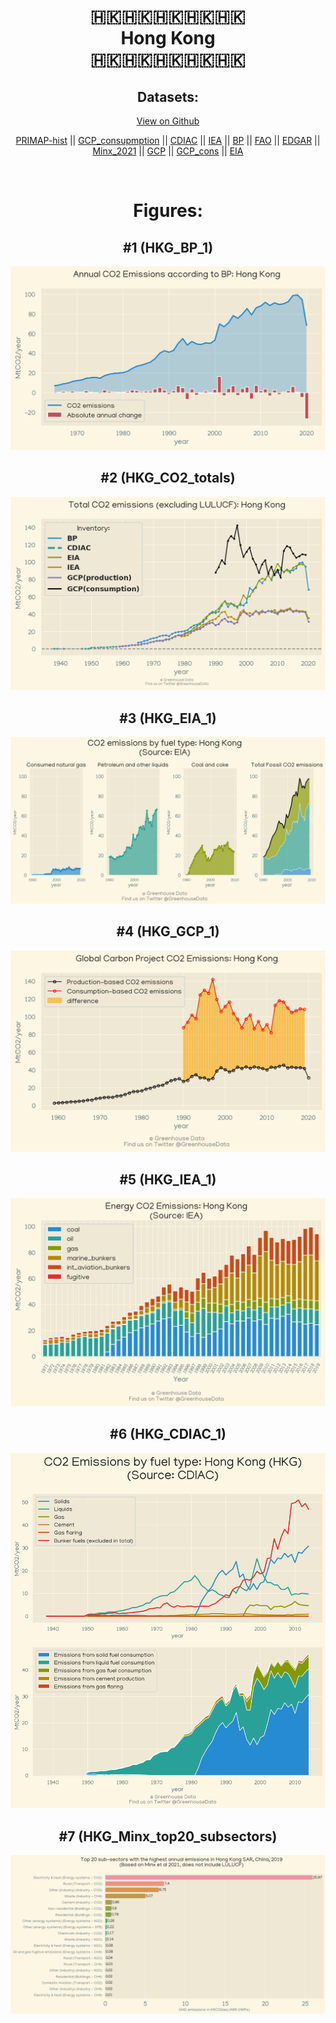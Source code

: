 
<center>
<h1 align="center">
🇭🇰🇭🇰🇭🇰🇭🇰🇭🇰
<br>
Hong Kong
<br>
🇭🇰🇭🇰🇭🇰🇭🇰🇭🇰
</h1>
<h2>Datasets:</h2>
<p><a href="https://github.com/dquintani/Greenhouse-Data/tree/master/country_data/HKG_Hong Kong/data">View on Github</a>
<br></p><p><a href="data/HKG_PRIMAP-hist.csv">PRIMAP-hist</a> || <a href="data/HKG_GCP_consupmption.csv">GCP_consupmption</a> || <a href="data/HKG_CDIAC.csv">CDIAC</a> || <a href="data/HKG_IEA.csv">IEA</a> || <a href="data/HKG_BP.csv">BP</a> || <a href="data/HKG_FAO.csv">FAO</a> || <a href="data/HKG_EDGAR.csv">EDGAR</a> || <a href="data/HKG_Minx_2021.csv">Minx_2021</a> || <a href="data/HKG_GCP.csv">GCP</a> || <a href="data/HKG_GCP_cons.csv">GCP_cons</a> || <a href="data/HKG_EIA.csv">EIA</a></p><p><br></p>
<h1>Figures:</h1><h2>#1 (HKG_BP_1)</h2>
<p><img alt="" src="figures/HKG_BP_1.png" /></p><h2>#2 (HKG_CO2_totals)</h2>
<p><img alt="" src="figures/HKG_CO2_totals.png" /></p><h2>#3 (HKG_EIA_1)</h2>
<p><img alt="" src="figures/HKG_EIA_1.png" /></p><h2>#4 (HKG_GCP_1)</h2>
<p><img alt="" src="figures/HKG_GCP_1.png" /></p><h2>#5 (HKG_IEA_1)</h2>
<p><img alt="" src="figures/HKG_IEA_1.png" /></p><h2>#6 (HKG_CDIAC_1)</h2>
<p><img alt="" src="figures/HKG_CDIAC_1.png" /></p><h2>#7 (HKG_Minx_top20_subsectors)</h2>
<p><img alt="" src="figures/HKG_Minx_top20_subsectors.png" /></p>